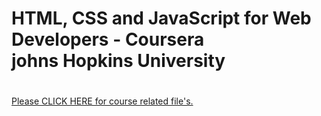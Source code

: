 ### <h1>HTML, CSS and JavaScript for Web Developers - Coursera<br>johns Hopkins University<h1>
[Please CLICK HERE for course related file's.](https://github.com/TomSaju2001/Coursera-test/tree/gh-pages)

